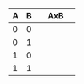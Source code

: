 
| A   | B   |     | AxB |     |
| --- | --- | --- | --- | --- |
| 0   | 0   |     |     |     |
| 0   | 1   |     |     |     |
| 1   | 0   |     |     |     |
| 1   | 1   |     |     |     |

